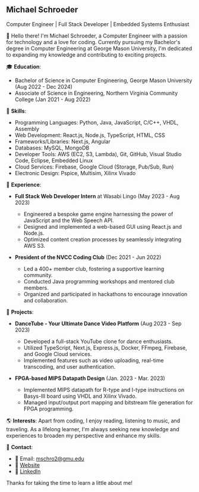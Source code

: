 ## Michael Schroeder

Computer Engineer | Full Stack Developer | Embedded Systems Enthusiast

👋 Hello there! I'm Michael Schroeder, a Computer Engineer with a passion for technology and a love for coding. Currently pursuing my Bachelor's degree in Computer Engineering at George Mason University, I'm dedicated to expanding my knowledge and contributing to exciting projects.

🎓 **Education**:
- Bachelor of Science in Computer Engineering, George Mason University (Aug 2022 - Dec 2024)
- Associate of Science in Engineering, Northern Virginia Community College (Jan 2021 - Aug 2022)

🚀 **Skills**:
- Programming Languages: Python, Java, JavaScript, C/C++, VHDL, Assembly
- Web Development: React.js, Node.js, TypeScript, HTML, CSS
- Frameworks/Libraries: Next.js, Angular
- Databases: MySQL, MongoDB
- Developer Tools: AWS (EC2, S3, Lambda), Git, GitHub, Visual Studio Code, Eclipse, Embedded Linux
- Cloud Services: Firebase, Google Cloud (Storage, Pub/Sub, Run)
- Electronic Design: Pspice, Multisim, Xilinx Vivado

🌟 **Experience**:
- **Full Stack Web Developer Intern** at Wasabi Lingo (May 2023 - Aug 2023)
  - Engineered a bespoke game engine harnessing the power of JavaScript and the Web Speech API.
  - Designed and implemented a web-based GUI using React.js and Node.js.
  - Optimized content creation processes by seamlessly integrating AWS S3.
  
- **President of the NVCC Coding Club** (Dec 2021 - Jun 2022)
  - Led a 400+ member club, fostering a supportive learning community.
  - Conducted Java programming workshops and mentored club members.
  - Organized and participated in hackathons to encourage innovation and collaboration.

🌟 **Projects**:
- **DanceTube - Your Ultimate Dance Video Platform** (Aug 2023 - Sep 2023)
  - Developed a full-stack YouTube clone for dance enthusiasts.
  - Utilized TypeScript, Next.js, Express.js, Docker, FFmpeg, Firebase, and Google Cloud services.
  - Implemented features such as video uploading, real-time transcoding, and user authentication.

- **FPGA-based MIPS Datapath Design** (Jan. 2023 - Mar. 2023)
  - Implemented MIPS datapath for R-type and I-type instructions on Basys-III board using VHDL and Xilinx Vivado.
  - Managed input/output port mapping and bitstream file generation for FPGA programming.

🌎 **Interests**:
Apart from coding, I enjoy reading, listening to music, and traveling. As a lifelong learner, I'm always seeking new knowledge and experiences to broaden my perspective and enhance my skills.

📧 **Contact**:
- 📧 Email: mschro2@gmu.edu
- 🔗 [Website](https://mls26155.github.io/portfolio/)
- 💼 [LinkedIn](https://www.linkedin.com/in/michael-schroeder-020386283/)

Thanks for taking the time to learn a little about me!

